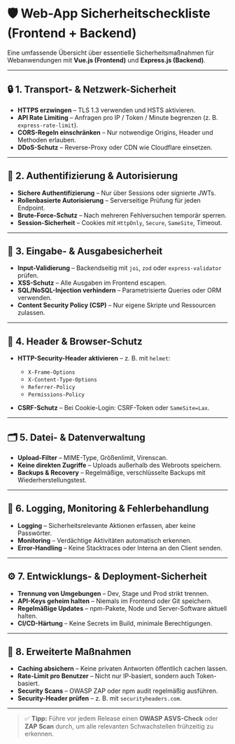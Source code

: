 # 🛡️ Web-App Sicherheitscheckliste (Frontend + Backend)

Eine umfassende Übersicht über essentielle Sicherheitsmaßnahmen für Webanwendungen mit **Vue.js (Frontend)** und **Express.js (Backend)**.

---

## 🔒 1. Transport- & Netzwerk-Sicherheit

* **HTTPS erzwingen** – TLS 1.3 verwenden und HSTS aktivieren.
* **API Rate Limiting** – Anfragen pro IP / Token / Minute begrenzen (z. B. `express-rate-limit`).
* **CORS-Regeln einschränken** – Nur notwendige Origins, Header und Methoden erlauben.
* **DDoS-Schutz** – Reverse-Proxy oder CDN wie Cloudflare einsetzen.

---

## 🔐 2. Authentifizierung & Autorisierung

* **Sichere Authentifizierung** – Nur über Sessions oder signierte JWTs.
* **Rollenbasierte Autorisierung** – Serverseitige Prüfung für jeden Endpoint.
* **Brute-Force-Schutz** – Nach mehreren Fehlversuchen temporär sperren.
* **Session-Sicherheit** – Cookies mit `HttpOnly`, `Secure`, `SameSite`, Timeout.

---

## 🧱 3. Eingabe- & Ausgabesicherheit

* **Input-Validierung** – Backendseitig mit `joi`, `zod` oder `express-validator` prüfen.
* **XSS-Schutz** – Alle Ausgaben im Frontend escapen.
* **SQL/NoSQL-Injection verhindern** – Parametrisierte Queries oder ORM verwenden.
* **Content Security Policy (CSP)** – Nur eigene Skripte und Ressourcen zulassen.

---

## 🧰 4. Header & Browser-Schutz

* **HTTP-Security-Header aktivieren** – z. B. mit `helmet`:

  * `X-Frame-Options`
  * `X-Content-Type-Options`
  * `Referrer-Policy`
  * `Permissions-Policy`
* **CSRF-Schutz** – Bei Cookie-Login: CSRF-Token oder `SameSite=Lax`.

---

## 🗂️ 5. Datei- & Datenverwaltung

* **Upload-Filter** – MIME-Type, Größenlimit, Virenscan.
* **Keine direkten Zugriffe** – Uploads außerhalb des Webroots speichern.
* **Backups & Recovery** – Regelmäßige, verschlüsselte Backups mit Wiederherstellungstest.

---

## 🧩 6. Logging, Monitoring & Fehlerbehandlung

* **Logging** – Sicherheitsrelevante Aktionen erfassen, aber keine Passwörter.
* **Monitoring** – Verdächtige Aktivitäten automatisch erkennen.
* **Error-Handling** – Keine Stacktraces oder Interna an den Client senden.

---

## ⚙️ 7. Entwicklungs- & Deployment-Sicherheit

* **Trennung von Umgebungen** – Dev, Stage und Prod strikt trennen.
* **API-Keys geheim halten** – Niemals im Frontend oder Git speichern.
* **Regelmäßige Updates** – npm-Pakete, Node und Server-Software aktuell halten.
* **CI/CD-Härtung** – Keine Secrets im Build, minimale Berechtigungen.

---

## 🧾 8. Erweiterte Maßnahmen

* **Caching absichern** – Keine privaten Antworten öffentlich cachen lassen.
* **Rate-Limit pro Benutzer** – Nicht nur IP-basiert, sondern auch Token-basiert.
* **Security Scans** – OWASP ZAP oder npm audit regelmäßig ausführen.
* **Security-Header prüfen** – z. B. mit `securityheaders.com`.

---

> ✅ **Tipp:** Führe vor jedem Release einen **OWASP ASVS-Check** oder **ZAP Scan** durch, um alle relevanten Schwachstellen frühzeitig zu erkennen.
